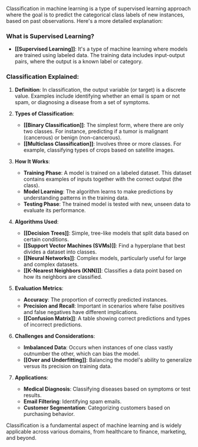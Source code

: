 Classification in machine learning is a type of supervised learning approach where the goal is to predict the categorical class labels of new instances, based on past observations. Here's a more detailed explanation:

### What is Supervised Learning?

- **[[Supervised Learning]]**: It's a type of machine learning where models are trained using labeled data. The training data includes input-output pairs, where the output is a known label or category.

### Classification Explained:

1. **Definition**: In classification, the output variable (or target) is a discrete value. Examples include identifying whether an email is spam or not spam, or diagnosing a disease from a set of symptoms.

2. **Types of Classification**:
   - **[[Binary Classification]]**: The simplest form, where there are only two classes. For instance, predicting if a tumor is malignant (cancerous) or benign (non-cancerous).
   - **[[Multiclass Classification]]**: Involves three or more classes. For example, classifying types of crops based on satellite images.

3. **How It Works**: 
   - **Training Phase**: A model is trained on a labeled dataset. This dataset contains examples of inputs together with the correct output (the class).
   - **Model Learning**: The algorithm learns to make predictions by understanding patterns in the training data.
   - **Testing Phase**: The trained model is tested with new, unseen data to evaluate its performance.

4. **Algorithms Used**: 
   - **[[Decision Trees]]**: Simple, tree-like models that split data based on certain conditions.
   - **[[Support Vector Machines (SVMs)]]**: Find a hyperplane that best divides a dataset into classes.
   - **[[Neural Networks]]**: Complex models, particularly useful for large and complex datasets.
   - **[[K-Nearest Neighbors (KNN)]]**: Classifies a data point based on how its neighbors are classified.

5. **Evaluation Metrics**:
   - **Accuracy**: The proportion of correctly predicted instances.
   - **Precision and Recall**: Important in scenarios where false positives and false negatives have different implications.
   - **[[Confusion Matrix]]**: A table showing correct predictions and types of incorrect predictions.

6. **Challenges and Considerations**:
   - **Imbalanced Data**: Occurs when instances of one class vastly outnumber the other, which can bias the model.
   - **[[Over and Underfitting]]**: Balancing the model's ability to generalize versus its precision on training data.

7. **Applications**: 
   - **Medical Diagnosis**: Classifying diseases based on symptoms or test results.
   - **Email Filtering**: Identifying spam emails.
   - **Customer Segmentation**: Categorizing customers based on purchasing behavior.

Classification is a fundamental aspect of machine learning and is widely applicable across various domains, from healthcare to finance, marketing, and beyond.
